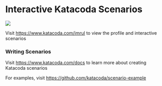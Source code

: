 # Interactive Katacoda Scenarios

[![](http://shields.katacoda.com/katacoda/imrul/count.svg)](https://www.katacoda.com/imrul "Get your profile on Katacoda.com")

Visit https://www.katacoda.com/imrul to view the profile and interactive scenarios

### Writing Scenarios
Visit https://www.katacoda.com/docs to learn more about creating Katacoda scenarios

For examples, visit https://github.com/katacoda/scenario-example
